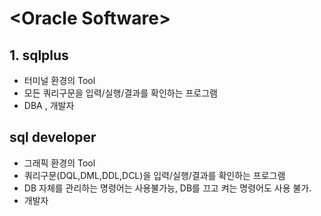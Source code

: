 # &lt;Oracle Software>
  
  
  ## 1. sqlplus
  - 터미널 환경의 Tool 
  - 모든 쿼리구문을 입력/실행/결과를 확인하는 프로그램
  - DBA , 개발자

## sql developer
- 그래픽 환경의 Tool 
- 쿼리구문(DQL,DML,DDL,DCL)을 입력/실행/결과를 확인하는 프로그램
- DB 자체를 관리하는 명령어는 사용불가능, DB를 끄고 켜는 명령어도 사용 불가. 
- 개발자
